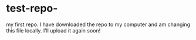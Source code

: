 # test-repo-



my first repo. I have downloaded the repo to my computer and am changing this file locally. I’ll upload it again soon!  
